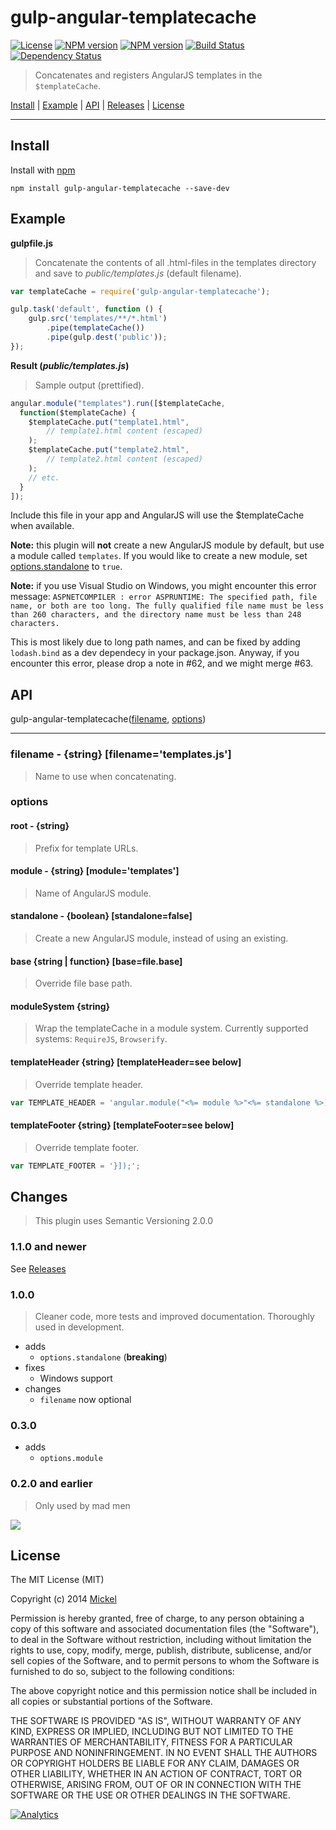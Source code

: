 # gulp-angular-templatecache

[![License](http://img.shields.io/badge/license-MIT-blue.svg?style=flat)](https://npmjs.org/package/gulp-angular-templatecache)
[![NPM version](http://img.shields.io/npm/v/gulp-angular-templatecache.svg?style=flat)](https://npmjs.org/package/gulp-angular-templatecache)
[![NPM version](http://img.shields.io/npm/dm/gulp-angular-templatecache.svg?style=flat)](https://npmjs.org/package/gulp-angular-templatecache)
[![Build Status](http://img.shields.io/travis/miickel/gulp-angular-templatecache.svg?style=flat)](http://travis-ci.org/miickel/gulp-angular-templatecache)
[![Dependency Status](http://img.shields.io/gemnasium/miickel/gulp-angular-templatecache.svg?style=flat)](https://gemnasium.com/miickel/gulp-angular-templatecache)

> Concatenates and registers AngularJS templates in the `$templateCache`.

<a href="#install">Install</a> |
<a href="#example">Example</a> |
<a href="#api">API</a> |
[Releases](https://github.com/miickel/gulp-angular-templatecache/releases) |
<a href="#license">License</a>

----


## Install

Install with [npm](https://npmjs.org/package/gulp-angular-templatecache)

```
npm install gulp-angular-templatecache --save-dev
```


## Example

**gulpfile.js**

> Concatenate the contents of all .html-files in the templates directory and save to _public/templates.js_ (default filename).

```js
var templateCache = require('gulp-angular-templatecache');

gulp.task('default', function () {
	gulp.src('templates/**/*.html')
		.pipe(templateCache())
		.pipe(gulp.dest('public'));
});
```

**Result (_public/templates.js_)**

> Sample output (prettified).

```js
angular.module("templates").run([$templateCache,
  function($templateCache) {
	$templateCache.put("template1.html",
		// template1.html content (escaped)
	);
	$templateCache.put("template2.html",
		// template2.html content (escaped)
	);
	// etc.
  }
]);

```

Include this file in your app and AngularJS will use the $templateCache when available.

__Note:__ this plugin will __not__ create a new AngularJS module by default, but use a module called `templates`. If you would like to create a new module, set [options.standalone](https://github.com/miickel/gulp-angular-templatecache#standalone---boolean-standalonefalse) to `true`.

__Note:__ if you use Visual Studio on Windows, you might encounter this error message: `ASPNETCOMPILER : error ASPRUNTIME: The specified path, file name, or both are too long. The fully qualified file name must be less than 260 characters, and the directory name must be less than 248 characters.`

This is most likely due to long path names, and can be fixed by adding `lodash.bind` as a dev dependecy in your package.json. Anyway, if you encounter this error, please drop a note in #62, and we might merge #63.


## API

gulp-angular-templatecache([filename](https://github.com/miickel/gulp-angular-templatecache#filename---string-filenametemplatesjs), [options](https://github.com/miickel/gulp-angular-templatecache#options))

---- 

### filename - {string} [filename='templates.js']

> Name to use when concatenating.

### options

#### root - {string}

> Prefix for template URLs.

#### module - {string} [module='templates']

> Name of AngularJS module.

#### standalone - {boolean} [standalone=false]

> Create a new AngularJS module, instead of using an existing.

#### base {string | function} [base=file.base]

> Override file base path.

#### moduleSystem {string}

> Wrap the templateCache in a module system. Currently supported systems: `RequireJS`, `Browserify`.

#### templateHeader {string} [templateHeader=see below]

> Override template header.

```js
var TEMPLATE_HEADER = 'angular.module("<%= module %>"<%= standalone %>).run(["$templateCache", function($templateCache) {';
```

#### templateFooter {string} [templateFooter=see below]

> Override template footer.

```js
var TEMPLATE_FOOTER = '}]);';
```


## Changes

> This plugin uses Semantic Versioning 2.0.0

### 1.1.0 and newer

See [Releases](https://github.com/miickel/gulp-angular-templatecache/releases)

### 1.0.0

> Cleaner code, more tests and improved documentation. Thoroughly used in development.

- adds
	- `options.standalone` (**breaking**)
- fixes
	- Windows support
- changes
	- `filename` now optional

### 0.3.0

- adds
	- `options.module`

### 0.2.0 and earlier

> Only used by mad men

![](http://media3.giphy.com/media/bAplZhiLAsNnG/giphy.gif)


## License

The MIT License (MIT)

Copyright (c) 2014 [Mickel](http://mickel.me)

Permission is hereby granted, free of charge, to any person obtaining a copy of
this software and associated documentation files (the "Software"), to deal in
the Software without restriction, including without limitation the rights to
use, copy, modify, merge, publish, distribute, sublicense, and/or sell copies of
the Software, and to permit persons to whom the Software is furnished to do so,
subject to the following conditions:

The above copyright notice and this permission notice shall be included in all
copies or substantial portions of the Software.

THE SOFTWARE IS PROVIDED "AS IS", WITHOUT WARRANTY OF ANY KIND, EXPRESS OR
IMPLIED, INCLUDING BUT NOT LIMITED TO THE WARRANTIES OF MERCHANTABILITY, FITNESS
FOR A PARTICULAR PURPOSE AND NONINFRINGEMENT. IN NO EVENT SHALL THE AUTHORS OR
COPYRIGHT HOLDERS BE LIABLE FOR ANY CLAIM, DAMAGES OR OTHER LIABILITY, WHETHER
IN AN ACTION OF CONTRACT, TORT OR OTHERWISE, ARISING FROM, OUT OF OR IN
CONNECTION WITH THE SOFTWARE OR THE USE OR OTHER DEALINGS IN THE SOFTWARE.

[![Analytics](https://ga-beacon.appspot.com/UA-46880034-1/gulp-angular-templatecache/readme?pixel)](https://github.com/igrigorik/ga-beacon)
